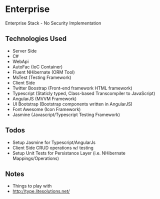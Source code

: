 # Enterprise
Enterprise Stack - No Security Implementation

## Technologies Used
* Server Side 
 * C#
 * WebApi
 * AutoFac (IoC Container)
 * Fluent NHibernate (ORM Tool)
 * MsTest (Testing Framework)
* Client Side
 * Twitter Boostrap (Front-end framework HTML framework)
 * Typescript (Staticly typed, Class-based Transcompiler to JavaScript)
 * AngularJS (MVVM Framework)
 * UI Bootstrap (Bootstrap components written in AngularJS)
 * Font Awesome (Icon Framework)
 * Jasmine (Javascript/Typescript Testing Framework)
 
## Todos
* Setup Jasmine for Typescript/AngularJs
* Client Side CRUD operations w/ testing 
* Setup Unit Tests for Persistance Layer (i.e. NHibernate Mappings/Operations)
 

## Notes
* Things to play with
 * http://type.litesolutions.net/